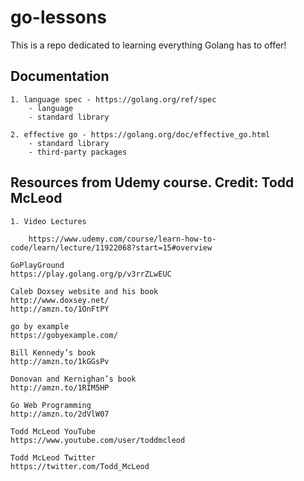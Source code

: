 # go-lessons
This is a repo dedicated to learning everything Golang has to offer!


## Documentation 

    1. language spec - https://golang.org/ref/spec
        - language
        - standard library

    2. effective go - https://golang.org/doc/effective_go.html
        - standard library
        - third-party packages



## Resources from Udemy course. Credit: Todd McLeod

    1. Video Lectures
    
        https://www.udemy.com/course/learn-how-to-code/learn/lecture/11922068?start=15#overview

    GoPlayGround
    https://play.golang.org/p/v3rrZLwEUC

    Caleb Doxsey website and his book
    http://www.doxsey.net/ 
    http://amzn.to/1OnFtPY 

    go by example
    https://gobyexample.com/ 

    Bill Kennedy’s book
    http://amzn.to/1kGGsPv 

    Donovan and Kernighan’s book
    http://amzn.to/1RIM5HP 

    Go Web Programming
    http://amzn.to/2dVlW07 

    Todd McLeod YouTube
    https://www.youtube.com/user/toddmcleod 

    Todd McLeod Twitter 
    https://twitter.com/Todd_McLeod 